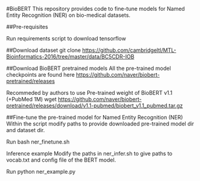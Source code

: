 #BioBERT
This repository provides code to fine-tune models for Named Entity Recognition (NER) on bio-medical datasets.

##Pre-requisites

Run requirements script to download tensorflow

##Download dataset 
git clone https://github.com/cambridgeltl/MTL-Bioinformatics-2016/tree/master/data/BC5CDR-IOB

##Download BioBERT pretrained models 
All the pre-trained model checkpoints are found here https://github.com/naver/biobert-pretrained/releases

Recommeded by authors to use Pre-trained weight of BioBERT v1.1 (+PubMed 1M)
wget https://github.com/naver/biobert-pretrained/releases/download/v1.1-pubmed/biobert_v1.1_pubmed.tar.gz

##Fine-tune the pre-trained model for Named Entity Recognition (NER)
Within the script modify paths to provide downloaded pre-trained model dir and dataset dir.

Run bash ner_finetune.sh

Inference example
Modify the paths in ner_infer.sh to give paths to vocab.txt and config file of the BERT model.

Run python ner_example.py
